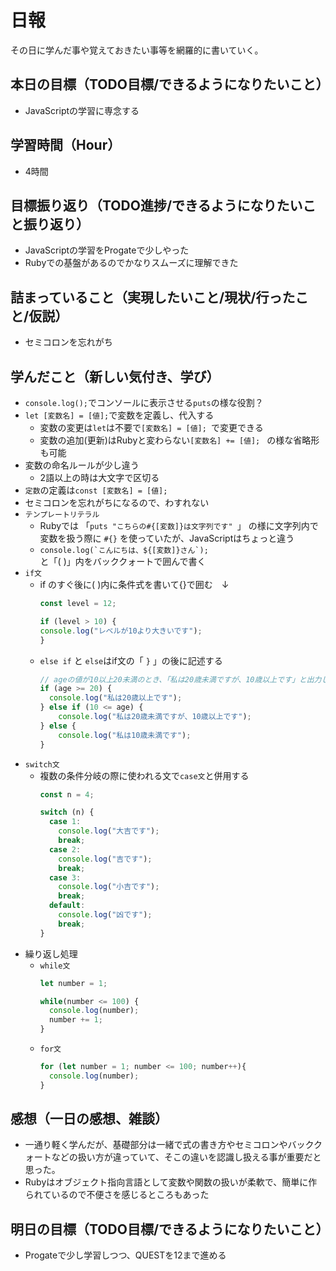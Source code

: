 # 日報
その日に学んだ事や覚えておきたい事等を網羅的に書いていく。
## 本日の目標（TODO目標/できるようになりたいこと）
- JavaScriptの学習に専念する
## 学習時間（Hour）
- 4時間
## 目標振り返り（TODO進捗/できるようになりたいこと振り返り）
- JavaScriptの学習をProgateで少しやった
- Rubyでの基盤があるのでかなりスムーズに理解できた
## 詰まっていること（実現したいこと/現状/行ったこと/仮説）
- セミコロンを忘れがち
## 学んだこと（新しい気付き、学び）
- `console.log();`でコンソールに表示させる`puts`の様な役割？
- `let [変数名] = [値];`で変数を定義し、代入する
  - 変数の変更は`let`は不要で`[変数名] = [値]; `で変更できる
  - 変数の追加(更新)はRubyと変わらない`[変数名] += [値]; ` の様な省略形も可能
- 変数の命名ルールが少し違う
  - 2語以上の時は大文字で区切る
- `定数`の定義は`const [変数名] = [値];`
- セミコロンを忘れがちになるので、わすれない
- `テンプレートリテラル`  
  - Rubyでは 「`puts "こちらの#{[変数]}は文字列です" `」 の様に文字列内で変数を扱う際に `#{}` を使っていたが、JavaScriptはちょっと違う
  - ``console.log(`こんにちは、${[変数]}さん`); ``  
    と「( )」内をバッククォートで囲んで書く
- `if文`
  - if のすぐ後に( )内に条件式を書いて{}で囲む　↓
    ```js
    const level = 12;

    if (level > 10) {
    console.log("レベルが10より大きいです");
    }
    ```
  - `else if` と `else`はif文の「 `}` 」の後に記述する
    ```js
    // ageの値が10以上20未満のとき、「私は20歳未満ですが、10歳以上です」と出力してください
    if (age >= 20) {
      console.log("私は20歳以上です");
    } else if (10 <= age) {
        console.log("私は20歳未満ですが、10歳以上です");
    } else {
        console.log("私は10歳未満です");
    }
    ```
- `switch文`
  - 複数の条件分岐の際に使われる文で`case文`と併用する
    ```js
    const n = 4;

    switch (n) {
      case 1:
        console.log("大吉です");
        break;
      case 2:
        console.log("吉です");
        break;
      case 3:
        console.log("小吉です");
        break;
      default:
        console.log("凶です");
        break;
    }
    ```
- 繰り返し処理
  - `while文`
    ```js
    let number = 1;

    while(number <= 100) {
      console.log(number);
      number += 1;
    }
    ```
  - `for文`
    ```js
    for (let number = 1; number <= 100; number++){
      console.log(number);
    }
    ```

## 感想（一日の感想、雑談）
- 一通り軽く学んだが、基礎部分は一緒で式の書き方やセミコロンやバッククォートなどの扱い方が違っていて、そこの違いを認識し扱える事が重要だと思った。
- Rubyはオブジェクト指向言語として変数や関数の扱いが柔軟で、簡単に作られているので不便さを感じるところもあった
## 明日の目標（TODO目標/できるようになりたいこと）
- Progateで少し学習しつつ、QUESTを12まで進める